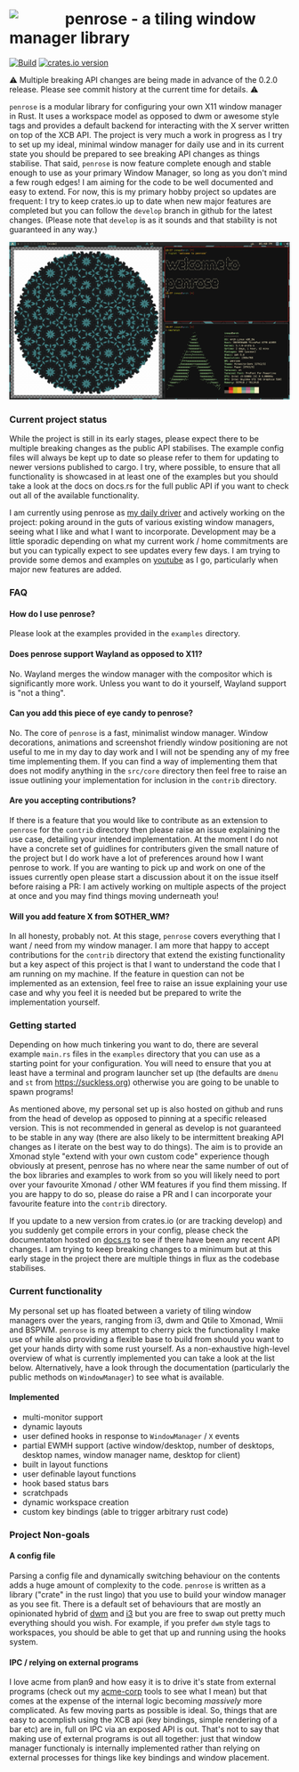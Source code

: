 <image width="100px" src="icon.svg" align="left"></image>
penrose - a tiling window manager library
=========================================

[![Build](https://github.com/sminez/penrose/workflows/Build/badge.svg?branch=develop)](https://github.com/sminez/penrose/actions?query=workflow%3ABuild) [![crates.io version](https://img.shields.io/crates/v/penrose)](https://crates.io/crates/penrose)

:warning: Multiple breaking API changes are being made in advance of the 0.2.0
release. Please see commit history at the current time for details. :warning:

`penrose` is a modular library for configuring your own X11 window manager in
Rust. It uses a workspace model as opposed to dwm or awesome style tags and
provides a default backend for interacting with the X server written on top of
the XCB API. The project is very much a work in progress as I try to set up my
ideal, minimal window manager for daily use and in its current state you should
be prepared to see breaking API changes as things stabilise. That said,
`penrose` is now feature complete enough and stable enough to use as your
primary Window Manager, so long as you don't mind a few rough edges! I am aiming
for the code to be well documented and easy to extend. For now, this is my
primary hobby project so updates are frequent: I try to keep crates.io up to
date when new major features are completed but you can follow the `develop`
branch in github for the latest changes. (Please note that `develop` is as it
sounds and that stability is not guaranteed in any way.)

![screenshot](screenshot.png)

### Current project status

While the project is still in its early stages, please expect there to be
multiple breaking changes as the public API stabilises. The example config files
will always be kept up to date so please refer to them for updating to newer
versions published to cargo. I try, where possible, to ensure that all
functionality is showcased in at least one of the examples but you should take a
look at the docs on docs.rs for the full public API if you want to check out all
of the available functionality.

I am currently using penrose as [my daily driver](https://github.com/sminez/my-penrose-config)
and actively working on the project: poking around in the guts of various
existing window managers, seeing what I like and what I want to incorporate.
Development may be a little sporadic depending on what my current work / home
commitments are but you can typically expect to see updates every few days.
I am trying to provide some demos and examples on
[youtube](https://www.youtube.com/channel/UC04N-5DxEWH4ioK0bvZmF_Q) as I go,
particularly when major new features are added.

### FAQ

#### How do I use penrose?

Please look at the examples provided in the `examples` directory.

#### Does penrose support Wayland as opposed to X11?

No. Wayland merges the window manager with the compositor which is significantly
more work. Unless you want to do it yourself, Wayland support is "not a thing".

#### Can you add this piece of eye candy to penrose?

No. The core of `penrose` is a fast, minimalist window manager. Window
decorations, animations and screenshot friendly window positioning are not
useful to me in my day to day work and I will not be spending any of my free
time implementing them. If you can find a way of implementing them that does not
modify anything in the `src/core` directory then feel free to raise an issue
outlining your implementation for inclusion in the `contrib` directory.

#### Are you accepting contributions?

If there is a feature that you would like to contribute as an extension to
`penrose` for the `contrib` directory then please raise an issue explaining the
use case, detailing your intended implementation. At the moment I do not have a
concrete set of guidlines for contributers given the small nature of the project
but I do work have a lot of preferences around how I want penrose to work. If
you are wanting to pick up and work on one of the issues currently open please
start a discussion about it on the issue itself before raising a PR: I am
actively working on multiple aspects of the project at once and you may find
things moving underneath you!

#### Will you add feature X from $OTHER_WM?

In all honesty, probably not. At this stage, `penrose` covers everything that I
want / need from my window manager. I am more that happy to accept contributions
for the `contrib` directory that extend the existing functionality but a key
aspect of this project is that I want to understand the code that I am running
on my machine. If the feature in question can not be implemented as an
extension, feel free to raise an issue explaining your use case and why you feel
it is needed but be prepared to write the implementation yourself.

### Getting started

Depending on how much tinkering you want to do, there are several example
`main.rs` files in the `examples` directory that you can use as a starting point
for your configuration. You will need to ensure that you at least have a
terminal and program launcher set up (the defaults are `dmenu` and `st` from
https://suckless.org) otherwise you are going to be unable to spawn programs!

As mentioned above, my personal set up is also hosted on github and runs from
the head of develop as opposed to pinning at a specific released version. This
is not recommended in general as develop is not guaranteed to be stable in any
way (there are also likely to be intermittent breaking API changes as I iterate
on the best way to do things). The aim is to provide an Xmonad style "extend
with your own custom code" experience though obviously at present, penrose has
no where near the same number of out of the box libraries and examples to work
from so you will likely need to port over your favourite Xmonad / other WM
features if you find them missing. If you are happy to do so, please do raise a
PR and I can incorporate your favourite feature into the `contrib` directory.

If you update to a new version from crates.io (or are tracking develop) and you
suddenly get compile errors in your config, please check the documentaton hosted
on [docs.rs](https://docs.rs/penrose) to see if there have been any recent API
changes. I am trying to keep breaking changes to a minimum but at this early
stage in the project there are multiple things in flux as the codebase
stabilises.

### Current functionality
My personal set up has floated between a variety of tiling window managers over
the years, ranging from i3, dwm and Qtile to Xmonad, Wmii and BSPWM. `penrose`
is my attempt to cherry pick the functionality I make use of while also
providing a flexible base to build from should you want to get your hands dirty
with some rust yourself. As a non-exhaustive high-level overview of what is
currently implemented you can take a look at the list below. Alternatively, have
a look through the documentation (particularly the public methods on
`WindowManager`) to see what is available.

#### Implemented
- multi-monitor support
- dynamic layouts
- user defined hooks in response to `WindowManager` / `X` events
- partial EWMH support (active window/desktop, number of desktops, desktop names, window manager name, desktop for client)
- built in layout functions
- user definable layout functions
- hook based status bars
- scratchpads
- dynamic workspace creation
- custom key bindings (able to trigger arbitrary rust code)


### Project Non-goals
#### A config file
Parsing a config file and dynamically switching behaviour on the contents adds a
huge amount of complexity to the code. `penrose` is written as a library
("crate" in the rust lingo) that you use to build your window manager as you see
fit. There is a default set of behaviours that are mostly an opinionated hybrid of
[dwm](https://dwm.suckless.org/) and [i3](https://i3wm.org/) but you are free to
swap out pretty much everything should you wish.
For example, if you prefer `dwm` style tags to workspaces, you should be able to
get that up and running using the hooks system.

#### IPC / relying on external programs
I love acme from plan9 and how easy it is to drive it's state from external
programs (check out my [acme-corp](https://github.com/sminez/acme-corp) tools to
see what I mean) but that comes at the expense of the internal logic becoming
_massively_ more complicated. As few moving parts as possible is ideal. So,
things that are easy to acomplish using the XCB api (key bindings, simple
rendering of a bar etc) are in, full on IPC via an exposed API is out.
That's not to say that making use of external programs is out all together: just
that window manager functionaly is internally implemented rather than relying on
external processes for things like key bindings and window placement.
